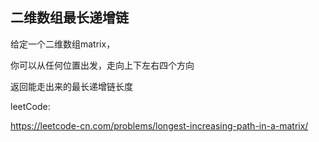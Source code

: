 ## 二维数组最长递增链

给定一个二维数组matrix，

你可以从任何位置出发，走向上下左右四个方向

返回能走出来的最长递增链长度

leetCode:

https://leetcode-cn.com/problems/longest-increasing-path-in-a-matrix/



